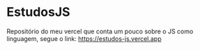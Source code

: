 # EstudosJS

Repositório do meu vercel que conta um pouco sobre o JS como linguagem, segue o link: https://estudos-js.vercel.app
